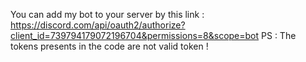 You can add my bot to your server by this link : https://discord.com/api/oauth2/authorize?client_id=739794179072196704&permissions=8&scope=bot
PS : The tokens presents in the code are not valid token !
